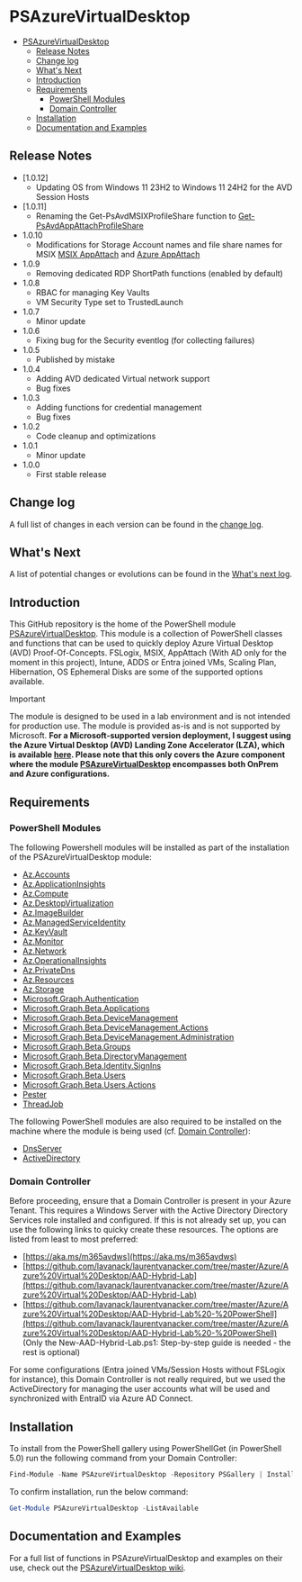 # PSAzureVirtualDesktop

- [PSAzureVirtualDesktop](#psazurevirtualdesktop)
  - [Release Notes](#release-notes)
  - [Change log](#change-log)
  - [What's Next](#whats-next)
  - [Introduction](#introduction)
  - [Requirements](#requirements)
    - [PowerShell Modules](#powershell-modules)
    - [Domain Controller](#domain-controller)
  - [Installation](#installation)
  - [Documentation and Examples](#documentation-and-examples)

## Release Notes

- [1.0.12]
  - Updating OS from Windows 11 23H2 to Windows 11 24H2 for the AVD Session Hosts
- [1.0.11]
  - Renaming the Get-PsAvdMSIXProfileShare function to [Get-PsAvdAppAttachProfileShare](https://github.com/lavanack/PSAzureVirtualDesktop/wiki/Get-PsAvdAppAttachProfileShare)
- 1.0.10
  - Modifications for Storage Account names and file share names for MSIX [MSIX AppAttach](https://learn.microsoft.com/azure/virtual-desktop/app-attach-overview?pivots=msix-app-attach) and [Azure AppAttach](https://learn.microsoft.com/azure/virtual-desktop/app-attach-overview?pivots=app-attach)
- 1.0.9
  - Removing dedicated RDP ShortPath functions (enabled by default)  
- 1.0.8
  - RBAC for managing Key Vaults
  - VM Security Type set to TrustedLaunch
- 1.0.7
  - Minor update
- 1.0.6
  - Fixing bug for the Security eventlog (for collecting failures)
- 1.0.5
  - Published by mistake
- 1.0.4
  - Adding AVD dedicated Virtual network support
  - Bug fixes
- 1.0.3
  - Adding functions for credential management
  - Bug fixes
- 1.0.2
  - Code cleanup and optimizations
- 1.0.1
  - Minor update
- 1.0.0
  - First stable release

## Change log

A full list of changes in each version can be found in the [change log](CHANGELOG.md).

## What's Next

A list of potential changes or evolutions can be found in the [What's next log](Whatsnext.md).

## Introduction

This GitHub repository is the home of the PowerShell module [PSAzureVirtualDesktop](https://www.powershellgallery.com/packages/PSAzureVirtualDesktop). This module is a collection of PowerShell classes and functions that can be used to quickly deploy Azure Virtual Desktop (AVD) Proof-Of-Concepts. FSLogix, MSIX, AppAttach (With AD only for the moment in this project), Intune, ADDS or Entra joined VMs, Scaling Plan, Hibernation, OS Ephemeral Disks are some of the supported options available.

> [!IMPORTANT]
The module is designed to be used in a lab environment and is not intended for production use. The module is provided as-is and is not supported by Microsoft. **For a Microsoft-supported version deployment, I suggest using the Azure Virtual Desktop (AVD) Landing Zone Accelerator (LZA), which is available [here](https://github.com/Azure/avdaccelerator). Please note that this only covers the Azure component where the module [PSAzureVirtualDesktop](https://www.powershellgallery.com/packages/PSAzureVirtualDesktop) encompasses both OnPrem and Azure configurations.**

## Requirements

### PowerShell Modules

The following Powershell modules will be installed as part of the installation of the PSAzureVirtualDesktop module:

- [Az.Accounts](https://www.powershellgallery.com/packages/Az.Accounts)
- [Az.ApplicationInsights](https://www.powershellgallery.com/packages/Az.ApplicationInsights)
- [Az.Compute](https://www.powershellgallery.com/packages/Az.Compute)
- [Az.DesktopVirtualization](https://www.powershellgallery.com/packages/Az.DesktopVirtualization)
- [Az.ImageBuilder](https://www.powershellgallery.com/packages/Az.ImageBuilder)
- [Az.ManagedServiceIdentity](https://www.powershellgallery.com/packages/Az.ManagedServiceIdentity)
- [Az.KeyVault](https://www.powershellgallery.com/packages/Az.KeyVault)
- [Az.Monitor](https://www.powershellgallery.com/packages/Az.Monitor)
- [Az.Network](https://www.powershellgallery.com/packages/Az.Network)
- [Az.OperationalInsights](https://www.powershellgallery.com/packages/Az.OperationalInsights)
- [Az.PrivateDns](https://www.powershellgallery.com/packages/Az.PrivateDns)
- [Az.Resources](https://www.powershellgallery.com/packages/Az.Resources)
- [Az.Storage](https://www.powershellgallery.com/packages/Az.Storage)
- [Microsoft.Graph.Authentication](https://www.powershellgallery.com/packages/Microsoft.Graph.Authentication)
- [Microsoft.Graph.Beta.Applications](https://www.powershellgallery.com/packages/Microsoft.Graph.Beta.Applications)
- [Microsoft.Graph.Beta.DeviceManagement](https://www.powershellgallery.com/packages/Microsoft.Graph.Beta.DeviceManagement)
- [Microsoft.Graph.Beta.DeviceManagement.Actions](https://www.powershellgallery.com/packages/Microsoft.Graph.Beta.DeviceManagement.Actions)
- [Microsoft.Graph.Beta.DeviceManagement.Administration](https://www.powershellgallery.com/packages/Microsoft.Graph.Beta.DeviceManagement.Administration)
- [Microsoft.Graph.Beta.Groups](https://www.powershellgallery.com/packages/Microsoft.Graph.Beta.Groups)
- [Microsoft.Graph.Beta.DirectoryManagement](https://www.powershellgallery.com/packages/Microsoft.Graph.Beta.Identity.DirectoryManagement)
- [Microsoft.Graph.Beta.Identity.SignIns](https://www.powershellgallery.com/packages/Microsoft.Graph.Beta.Identity.SignIns)
- [Microsoft.Graph.Beta.Users](https://www.powershellgallery.com/packages/Microsoft.Graph.Beta.Users)
- [Microsoft.Graph.Beta.Users.Actions](https://www.powershellgallery.com/packages/Microsoft.Graph.Beta.Users.Actions)
- [Pester](https://www.powershellgallery.com/packages/Pester)
- [ThreadJob](https://www.powershellgallery.com/packages/ThreadJob)

The following PowerShell modules are also required to be installed on the machine where the module is being used (cf. [Domain Controller](#domain-controller)):

- [DnsServer](https://learn.microsoft.com/en-us/powershell/module/dnsserver)
- [ActiveDirectory](https://learn.microsoft.com/en-us/powershell/module/activedirectory)

### Domain Controller

Before proceeding, ensure that a Domain Controller is present in your Azure Tenant. This requires a Windows Server with the Active Directory Directory Services role installed and configured. If this is not already set up, you can use the following links to quicky create these resources. The options are listed from least to most preferred:

- [https://aka.ms/m365avdws](https://aka.ms/m365avdws)
- [https://github.com/lavanack/laurentvanacker.com/tree/master/Azure/Azure%20Virtual%20Desktop/AAD-Hybrid-Lab](https://github.com/lavanack/laurentvanacker.com/tree/master/Azure/Azure%20Virtual%20Desktop/AAD-Hybrid-Lab)
- [https://github.com/lavanack/laurentvanacker.com/tree/master/Azure/Azure%20Virtual%20Desktop/AAD-Hybrid-Lab%20-%20PowerShell](https://github.com/lavanack/laurentvanacker.com/tree/master/Azure/Azure%20Virtual%20Desktop/AAD-Hybrid-Lab%20-%20PowerShell) (Only the New-AAD-Hybrid-Lab.ps1: Step-by-step guide is needed - the rest is optional)

For some configurations (Entra joined VMs/Session Hosts without FSLogix for instance), this Domain Controller is not really required, but we used the ActiveDirectory for managing the user accounts what will be used and synchronized with EntraID via Azure AD Connect.

## Installation

To install from the PowerShell gallery using PowerShellGet (in PowerShell 5.0) run the following command from your Domain Controller:

```powershell
Find-Module -Name PSAzureVirtualDesktop -Repository PSGallery | Install-Module
```

To confirm installation, run the below command:

```powershell
Get-Module PSAzureVirtualDesktop -ListAvailable
```

## Documentation and Examples

For a full list of functions in PSAzureVirtualDesktop and examples on their use, check out the [PSAzureVirtualDesktop wiki](https://github.com/lavanack/PSAzureVirtualDesktop/wiki).
